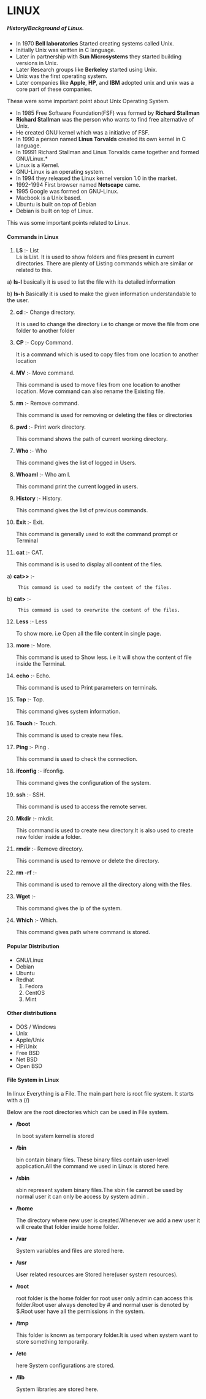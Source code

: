 # LINUX
##### History/Background of Linux.
* In 1970 **Bell laboratories** Started creating systems called Unix.
* Initially Unix was written in C language.
* Later in partnership with **Sun Microsystems** they started building versions in Unix.
* Later Research groups like **Berkeley** started using Unix.
* Unix was the first operating system.
* Later companies like **Apple**, **HP**, and **IBM** adopted unix and unix was a core part of these companies.


These were some important point about Unix Operating System.

* In 1985 Free Software Foundation(FSF) was formed by **Richard Stallman**
* **Richard Stallman** was the person who wants to find free alternative of Unix.
* He created GNU kernel which was a initiative of FSF.
* In 1990 a person named **Linus Torvalds** created its own kernel in C language.
* In 19991 Richard Stallman and Linus Torvalds came together and formed GNU/Linux.*
* Linux is a Kernel.
* GNU-Linux is an operating system.
* In 1994 they released the Linux kernel version 1.0 in the market.
* 1992-1994 First browser named **Netscape** came.
* 1995 Google was formed on GNU-Linux.
* Macbook is a Unix based.
* Ubuntu is built on top of Debian
* Debian is built on top of Linux.

This was some important points related to Linux.

#### Commands in Linux

1. **LS** :- List  
Ls is List. It is used to show folders and files present in current directories.
There are plenty of Listing commands which are similar or related to this.


a) **ls-l** 
   basically it is used to list the file with its detailed information
  
b) **ls-h** 
Basically it is used to make the given information understandable to the user.

2. **cd**  :- Change directory.     
        
    It is used to change the directory i.e to change or move the file from one folder to another folder
    
3. **CP** :- Copy Command.

    It is a command which is used to copy files from one location to another location
 
 4. **MV** :- Move command.
 
    This command is used to move files from one location to another location. Move command can also rename the Existing file.
    
  5. **rm** :- Remove command.
  
        This command is used for removing or deleting the files or directories
        
   6. **pwd** :- Print work directory.
   
        This command shows the path of current working directory.
        
   7. **Who** :- Who
    
        This command gives the list of logged in Users.
        
   8. **WhoamI** :- Who am I.
   
        This command print the current logged in users. 
        
   9. **History** :- History.
   
        This command gives the list of previous commands.
        
   10. **Exit** :- Exit.
   
        This command is generally used to exit the command prompt or Terminal
        
   11. **cat** :- CAT.
   
        This command is is used to display all content of the files.
       
   a) **cat>>** :- 
   
        This command is used to modify the content of the files.     
       
   b) **cat>** :- 
   
        This command is used to overwrite the content of the files.
        
   12. **Less** :- Less
   
        To show more. i.e Open all the file content in single page.
        
   13. **more** :- More.
   
        This command is used to Show less. i.e It will show the content of file inside the Terminal.
        
   14. **echo** :- Echo.
   
        This command is used to Print parameters on terminals.
        
   15. **Top** :- Top.
        
        This command gives system information.
        
   16. **Touch** :- Touch.
   
        This command is used to create new files.
        
   17. **Ping** :- Ping .
    
        This command is used to check the connection.
        
   18. **ifconfig** :- ifconfig.
   
        This command gives the configuration of the system.
        
   19. **ssh** :- SSH.
   
        This command is used to access the remote server.
        
   20. **Mkdir** :- mkdir.
   
        This command is used to create new directory.It is also used to create new folder inside a folder.
        
   21. **rmdir** :- Remove directory.
   
        This command is used to remove or delete the directory.
        
   22. **rm -rf** :-
   
        This command is used to remove all the directory along with the files.
        
   23. **Wget** :- 
   
        This command gives the ip of the system.
        
   24. **Which** :- Which.
   
        This command gives path where command is stored.
        
  
  
 #### Popular Distribution
 
   * GNU/Linux
   * Debian
   * Ubuntu
   * Redhat
     1. Fedora 
     2. CentOS
     3. Mint
     
#### Other distributions

   * DOS / Windows
   * Unix 
   * Apple/Unix
   * HP/Unix
   * Free BSD
   * Net BSD
   * Open BSD
   
   
   #### File System in Linux 
   
   In linux Everything is a File.
   The main part here is root file system.
   It starts with a (/)
   
   Below are the root directories which can be used in File system.
   
   
   * **/boot** 
   
        In boot system kernel is stored
        
   * **/bin** 
   
        bin contain binary files. These binary files contain user-level application.All the command we used in Linux is stored here.
        
   * **/sbin** 
   
        sbin represent system binary files.The sbin file cannot be used by normal user it can only be access by system admin . 
  
   * **/home** 
   
        The directory where new user is created.Whenever we add a new user it will create that folder inside home folder.
        
   * **/var** 
   
        System variables and files are stored here.
        
   * **/usr** 
   
        User related resources are Stored here(user system resources).
        
   * **/root** 
   
        root folder is the home folder for root user only admin can access this folder.Root user always denoted by # and normal user is denoted by $.Root user have all the permissions in the system.
        
   * **/tmp** 
   
        This folder is known as temporary folder.It is used when system want to store something temporarily.
        
   * **/etc** 
   
        here System configurations are stored.
        
   * **/lib** 
   
        System libraries are stored here.
